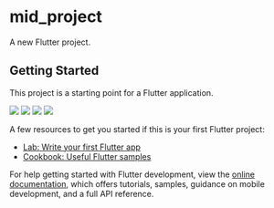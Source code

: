 # mid_project

A new Flutter project.

## Getting Started

This project is a starting point for a Flutter application.

<img src="images/front.jpg">
<img src="images/lear_table.jpg">
<img src="images/start_test.jpg">
<img src="images/training.jpg">

A few resources to get you started if this is your first Flutter project:

- [Lab: Write your first Flutter app](https://docs.flutter.dev/get-started/codelab)
- [Cookbook: Useful Flutter samples](https://docs.flutter.dev/cookbook)

For help getting started with Flutter development, view the
[online documentation](https://docs.flutter.dev/), which offers tutorials,
samples, guidance on mobile development, and a full API reference.

